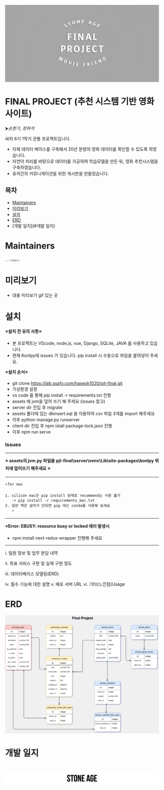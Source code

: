 ![stoneAGETITLE](README.assets/stoneAGETITLE.jpg)

# FINAL PROJECT (추천 시스템 기반 영화 사이트)

⮞*손한기*, *장하석*

싸피 6기 1학기 관통 프로젝트입니다.

- 자체 데이터 베이스를 구축해서 20년 분량의 영화 데이터를 확인할 수 있도록 하였습니다.
- 자연어 처리를 바탕으로 데이터를 가공하여 학습모델을 만든 뒤, 영화 추천시스템을 구축하였습니다.
- 유저간의 커뮤니케이션을 위한 게시판을 만들었습니다.

## 목차

- [Maintainers](#Maintainers)
- [미리보기](#미리보기)
- [설치](#설치)
- [ERD](#ERD)
- [개발 일지](#개발 일지)



# Maintainers

<img src="../%ED%95%98%EC%84%9D%EC%9D%B4%20%EC%82%AC%EC%A7%84.jpg" alt="하석이 사진" style="zoom:15%;" />



<img src="../../../Downloads/%ED%9D%B0%EB%B0%B0%EA%B2%BD%20(1).jpg" alt="흰배경 (1)" style="zoom:40%;" />



# 미리보기

- 대충 미리보기  gif 있는 곳



# 설치

**⭐설치 전 유의 사항⭐**

- 본 프로젝트는 VScode, node.js, vue, Django, SQLite, JAVA 를 사용하고 있습니다.
- 현재 Konlpy에 issues 가 있습니다. pip install 시 수동으로 파일을 붙여넣어 주세요.

**⭐설치 순서⭐**

- git clone https://lab.ssafy.com/haseok1020/pjt-final.git
- 가상환경 설정
- vs code 를 통해 pip install -r requirements.txt 진행
- assets 에 jvm을 덮어 쓰기 해 주세요 (issues 참고)
- server dir 진입 후 migrate 
- assets 폴더에 있는 dbinsert.sql 을 이용하여 csv 파일 3개를 import 해주세요
- 이후 python manage.py runserver
- client dir 진입 후 npm istall package-lock.json 진행
- 이후 npm run serve

### Issues

---

**⭐ assets의 jvm.py 파일을 pjt-final\server\venv\Lib\site-packages\konlpy 위치에 덮어쓰기 해주세요 ⭐**

****

```
⭐for mac

1. silicon mac은 pip install 문제로 recommend는 사용 불가
   -> pip install -r requirements_mac.txt
2. 일반 맥은 설치가 안되면 pip 대신 conda를 사용해 보세요
   ⭐
```

---

**⭐Error: EBUSY: resource busy or locked 에러 발생시**

- npm install next-redux-wrapper 진행해 주세요

----



i. 팀원 정보 및 업무 분담 내역 

ii. 목표 서비스 구현 및 실제 구현 정도 

iii. 데이터베이스 모델링(ERD) 

iv. 필수 기능에 대한 설명 v. 배포 서버 URL vi. 기타(느낀점)Usage



# ERD

![erd](README.assets/erd.png)

# 개발 일지







# 

![footer](README.assets/footer.jpg)
